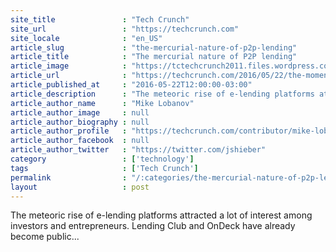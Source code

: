 ```yaml
---
site_title               : "Tech Crunch"
site_url                 : "https://techcrunch.com"
site_locale              : "en_US"
article_slug             : "the-mercurial-nature-of-p2p-lending"
article_title            : "The mercurial nature of P2P lending"
article_image            : "https://tctechcrunch2011.files.wordpress.com/2016/05/mercury.jpg?w=764&h=400&crop=1"
article_url              : "https://techcrunch.com/2016/05/22/the-moment-of-the-second-wave-of-online-lenders-is-gone/"
article_published_at     : "2016-05-22T12:00:00-03:00"
article_description      : "The meteoric rise of e-lending platforms attracted a lot of interest among investors and entrepreneurs. Lending Club and OnDeck have already become public..."
article_author_name      : "Mike Lobanov"
article_author_image     : null
article_author_biography : null
article_author_profile   : "https://techcrunch.com/contributor/mike-lobanov/"
article_author_facebook  : null
article_author_twitter   : "https://twitter.com/jshieber"
category                 : ['technology']
tags                     : ['Tech Crunch']
permalink                : "/:categories/the-mercurial-nature-of-p2p-lending/"
layout                   : post
---
```


The meteoric rise of e-lending platforms attracted a lot of interest among investors and entrepreneurs. Lending Club and OnDeck have already become public...
